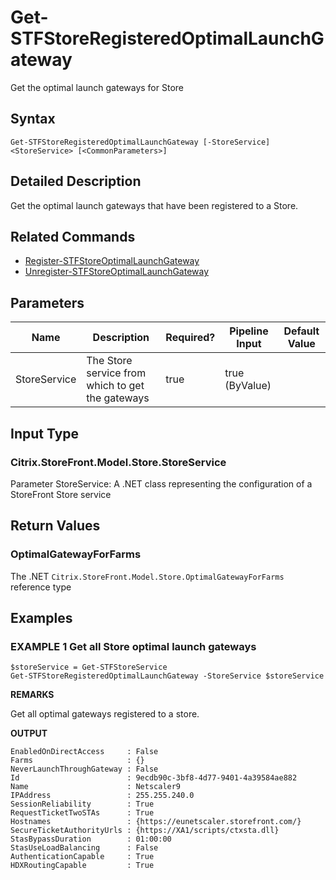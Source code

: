 ﻿# Get-STFStoreRegisteredOptimalLaunchGateway

Get the optimal launch gateways for Store

## Syntax

```
Get-STFStoreRegisteredOptimalLaunchGateway [-StoreService] <StoreService> [<CommonParameters>]
```

## Detailed Description

Get the optimal launch gateways that have been registered to a Store.

## Related Commands

* [Register-STFStoreOptimalLaunchGateway](./Register-STFStoreOptimalLaunchGateway)
* [Unregister-STFStoreOptimalLaunchGateway](./Unregister-STFStoreOptimalLaunchGateway)

## Parameters

| Name   | Description | Required? | Pipeline Input | Default Value |
| --- | --- | --- | --- | --- |
|StoreService|The Store service from which to get the gateways|true|true (ByValue)| |

## Input Type

### Citrix.StoreFront.Model.Store.StoreService

Parameter StoreService: A .NET class representing the configuration of a StoreFront Store service

## Return Values

### OptimalGatewayForFarms

The .NET `Citrix.StoreFront.Model.Store.OptimalGatewayForFarms` reference type

## Examples

### EXAMPLE 1 Get all Store optimal launch gateways

```
$storeService = Get-STFStoreService
Get-STFStoreRegisteredOptimalLaunchGateway -StoreService $storeService
```

**REMARKS**

Get all optimal gateways registered to a store.

**OUTPUT**

```
EnabledOnDirectAccess     : False
Farms                     : {}
NeverLaunchThroughGateway : False
Id                        : 9ecdb90c-3bf8-4d77-9401-4a39584ae882
Name                      : Netscaler9
IPAddress                 : 255.255.240.0
SessionReliability        : True
RequestTicketTwoSTAs      : True
Hostnames                 : {https://eunetscaler.storefront.com/}
SecureTicketAuthorityUrls : {https://XA1/scripts/ctxsta.dll}
StasBypassDuration        : 01:00:00
StasUseLoadBalancing      : False
AuthenticationCapable     : True
HDXRoutingCapable         : True
```
